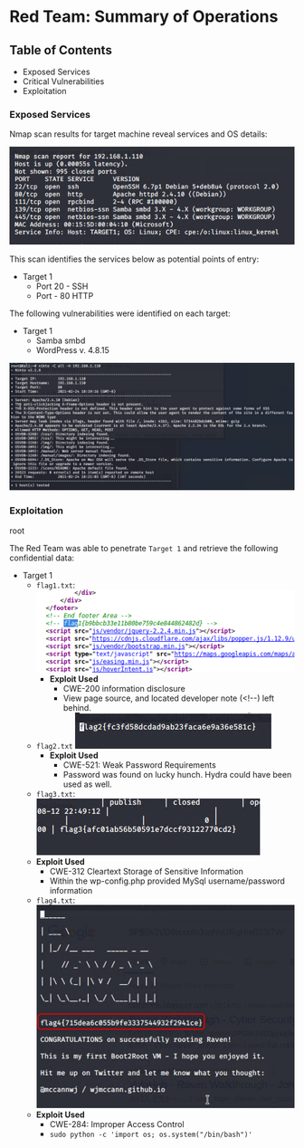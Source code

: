 # Red Team: Summary of Operations

## Table of Contents
- Exposed Services
- Critical Vulnerabilities
- Exploitation

### Exposed Services

Nmap scan results for target machine reveal services and OS details:

![target 1](https://github.com/tajambois/Home-Work/blob/main/Final%20Project/images/2021-02-22_20h21_56.png)

This scan identifies the services below as potential points of entry:
- Target 1
  - Port 20 - SSH
  - Port - 80 HTTP

The following vulnerabilities were identified on each target:
- Target 1
  - Samba smbd
  - WordPress v. 4.8.15

![Scan](https://github.com/tajambois/Home-Work/blob/main/Final%20Project/images/2021-02-24_20h42_57.png)

### Exploitation
root

The Red Team was able to penetrate `Target 1` and retrieve the following confidential data:
- Target 1
  - `flag1.txt`:
![Flag 1](https://github.com/tajambois/Home-Work/blob/main/Final%20Project/images/flag1.png)
    - **Exploit Used**
      - CWE-200 information disclosure
      - View page source, and located developer note (<!--) left behind.
  - `flag2.txt`
![Flag 2](https://github.com/tajambois/Home-Work/blob/main/Final%20Project/images/flag2.png)
    - **Exploit Used**
      - CWE-521: Weak Password Requirements
      - Password was found on lucky hunch. Hydra could have been used as well.
  - `flag3.txt`:
![Flag 3](https://github.com/tajambois/Home-Work/blob/main/Final%20Project/images/flag3.png)
   - **Exploit Used**
      - CWE-312 Cleartext Storage of Sensitive Information
      - Within the wp-config.php provided MySql username/password information
  - `flag4.txt`:
![Flag4](https://github.com/tajambois/Home-Work/blob/main/Final%20Project/images/flag4.png)
  - **Exploit Used**
      - CWE-284: Improper Access Control
      - `sudo python -c 'import os; os.system("/bin/bash")'`


